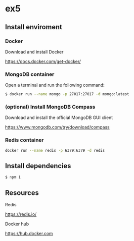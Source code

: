 # ex5

## Install enviroment
### Docker

Download and install Docker

https://docs.docker.com/get-docker/

### MongoDB container

Open a terminal and run the following command:

```sh
$ docker run --name mongo -p 27017:27017 -d mongo:latest
```

### (optional) Install MongoDB Compass

Download and install the official MongoDB GUI client

https://www.mongodb.com/try/download/compass

### Redis container

```sh
docker run --name redis -p 6379:6379 -d redis
```

## Install dependencies

```sh
$ npm i
```

## Resources

Redis

https://redis.io/

Docker hub

https://hub.docker.com